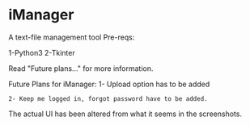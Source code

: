 # iManager
A text-file management tool 
Pre-reqs:

1-Python3
2-Tkinter




Read "Future plans..." for more information.

Future Plans for iManager: 
	1- Upload option has to be added 
	
	2- Keep me logged in, forgot password have to be added. 
	
	
The actual UI has been altered from what it seems in the screenshots.
	

